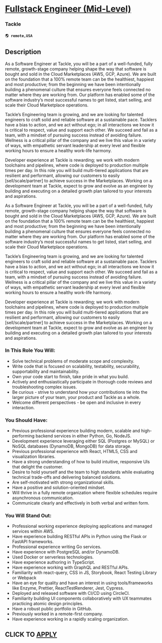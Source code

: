 # [Fullstack Engineer (Mid-Level)](https://www.remotewlb.com/apply/fullstack-engineer-mid-level)  
### Tackle  
#### `🌎 remote,USA`  

## Description

As a Software Engineer at Tackle, you will be a part of a well-funded, fully remote, growth-stage company helping shape the way that software is bought and sold in the Cloud Marketplaces (AWS, GCP, Azure). We are built on the foundation that a 100% remote team can be the healthiest, happiest and most productive; from the beginning we have been intentionally building a phenomenal culture that ensures everyone feels connected no matter where they are working from. Our platform has enabled some of the software industry’s most successful names to get listed, start selling, and scale their Cloud Marketplace operations.

  

Tackle’s Engineering team is growing, and we are looking for talented engineers to craft solid and reliable software at a sustainable pace. Tacklers have a bias to action, and we act without ego; in all interactions we know it is critical to respect, value and support each other. We succeed and fail as a team, with a mindset of pursuing success instead of avoiding failure. Wellness is a critical pillar of the company and we live this value in a variety of ways, with empathetic servant leadership at every level and flexible working hours to ensure a healthy work-life harmony.

  

Developer experience at Tackle is rewarding; we work with modern toolchains and pipelines, where code is deployed to production multiple times per day. In this role you will build multi-tiered applications that are resilient and performant, allowing our customers to easily [sell/scale/partner] to achieve success in the Marketplaces. Working on a development team at Tackle, expect to grow and evolve as an engineer by building and executing on a detailed growth plan tailored to your interests and aspirations.

  

As a Software Engineer at Tackle, you will be a part of a well-funded, fully remote, growth-stage company helping shape the way that software is bought and sold in the Cloud Marketplaces (AWS, GCP, Azure). We are built on the foundation that a 100% remote team can be the healthiest, happiest and most productive; from the beginning we have been intentionally building a phenomenal culture that ensures everyone feels connected no matter where they are working from. Our platform has enabled some of the software industry’s most successful names to get listed, start selling, and scale their Cloud Marketplace operations.

  

Tackle’s Engineering team is growing, and we are looking for talented engineers to craft solid and reliable software at a sustainable pace. Tacklers have a bias to action, and we act without ego; in all interactions we know it is critical to respect, value and support each other. We succeed and fail as a team, with a mindset of pursuing success instead of avoiding failure. Wellness is a critical pillar of the company and we live this value in a variety of ways, with empathetic servant leadership at every level and flexible working hours to ensure a healthy work-life harmony.

  

Developer experience at Tackle is rewarding; we work with modern toolchains and pipelines, where code is deployed to production multiple times per day. In this role you will build multi-tiered applications that are resilient and performant, allowing our customers to easily [sell/scale/partner] to achieve success in the Marketplaces. Working on a development team at Tackle, expect to grow and evolve as an engineer by building and executing on a detailed growth plan tailored to your interests and aspirations.

  

### In This Role You Will:

* Solve technical problems of moderate scope and complexity.
* Write code that is focused on scalability, testability, securability, supportability and maintainability.
* Own your code start to finish, take pride in what you build.
* Actively and enthusiastically participate in thorough code reviews and troubleshooting complex issues.
* Be curious - strive to understand how your contributions tie into the larger picture of your team, your product and Tackle as a whole.
* Welcome different perspectives - be open and inclusive in every interaction.

  

### You Should Have:

* Previous professional experience building modern, scalable and high-performing backend services in either Python, Go, NodeJS.
* Development experience leveraging either SQL (Postgres or MySQL) or NoSQL databases (DynamoDB, MongoDB) for data storage.
* Previous professional experience with React, HTML5, CSS and visualization libraries.
* Have a strong understanding of how to build intuitive, responsive UIs that delight the customer.
* Desire to hold yourself and the team to high standards while evaluating technical trade-offs and delivering balanced solutions.
* Are self-motivated with strong organizational skills.
* Have a positive and solution-oriented mindset.
* Will thrive in a fully remote organization where flexible schedules require asynchronous communication.
* Communicate clearly and effectively in both verbal and written form. 

  

### You Will Stand Out:

* Professional working experience deploying applications and managed services within AWS.
* Have experience building RESTful APIs in Python using the Flask or FastAPI frameworks.
* Professional experience writing Go services.
* Have experience with PostgreSQL and/or DynamoDB.
* Used Docker or serverless technologies.
* Have experience authoring in TypeScript.
* Have experience working with GraphQL and RESTful APIs.
* Familiarity with react-query, CSS in JS, Storybook, React Testing Library or Webpack
* Have an eye for quality and have an interest in using tools/frameworks like Enzyme, Prettier, ReactTestRenderer, Jest, Cypress.
* Deployed and released software with CI/CD using CircleCI.
* Familiarity building UI components collaboratively with UX teammates practicing atomic design principles.
* Have a robust public portfolio in GitHub.
* Previously worked in a remote-first company.
* Have experience working in a rapidly scaling organization.

  

  
## CLICK TO [APPLY](https://www.remotewlb.com/apply/fullstack-engineer-mid-level)

